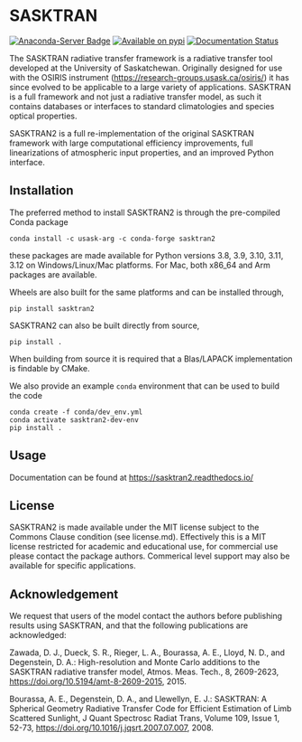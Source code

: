 # SASKTRAN
[![Anaconda-Server Badge](https://anaconda.org/usask-arg/sasktran2/badges/version.svg)](https://anaconda.org/usask-arg/sasktran2)
[![Available on pypi](https://img.shields.io/pypi/v/sasktran2.svg)](https://pypi.python.org/pypi/sasktran2/)
[![Documentation Status](https://readthedocs.org/projects/sasktran2/badge/?version=latest)](https://sasktran2.readthedocs.io/en/latest/?badge=latest)


The SASKTRAN radiative transfer framework is a radiative transfer tool developed at the University of Saskatchewan. Originally designed for use with the OSIRIS instrument (https://research-groups.usask.ca/osiris/) it has since evolved to be applicable to a large variety of applications. SASKTRAN is a full framework and not just a radiative transfer model, as such it contains databases or interfaces to standard climatologies and species optical properties.

SASKTRAN2 is a full re-implementation of the original SASKTRAN framework with large computational efficiency
improvements, full linearizations of atmospheric input properties, and an improved Python interface.

## Installation
The preferred method to install SASKTRAN2 is through the pre-compiled Conda package

```
conda install -c usask-arg -c conda-forge sasktran2
```
these packages are made available for Python versions 3.8, 3.9, 3.10, 3.11, 3.12 on Windows/Linux/Mac platforms.
For Mac, both x86_64 and Arm packages are available.

Wheels are also built for the same platforms and can be installed through,
```
pip install sasktran2
```

SASKTRAN2 can also be built directly from source,
```
pip install .
```

When building from source it is required that a Blas/LAPACK implementation is findable by CMake.

We also provide an example `conda` environment that can be used to build the code

```
conda create -f conda/dev_env.yml
conda activate sasktran2-dev-env
pip install .
```

## Usage
Documentation can be found at https://sasktran2.readthedocs.io/

## License
SASKTRAN2 is made available under the MIT license subject to the Commons Clause condition (see license.md). Effectively this is a MIT license restricted for academic and educational use, for commercial use please contact the package authors. Commerical level support may also be available for specific applications.

## Acknowledgement
We request that users of the model contact the authors before publishing results using SASKTRAN, and that the following publications are acknowledged:

Zawada, D. J., Dueck, S. R., Rieger, L. A., Bourassa, A. E., Lloyd, N. D., and Degenstein, D. A.: High-resolution and Monte Carlo additions to the SASKTRAN radiative transfer model, Atmos. Meas. Tech., 8, 2609-2623, https://doi.org/10.5194/amt-8-2609-2015, 2015.

Bourassa, A. E., Degenstein, D. A., and Llewellyn, E. J.: SASKTRAN: A Spherical Geometry Radiative Transfer Code for Efficient Estimation of Limb Scattered Sunlight, J Quant Spectrosc Radiat Trans, Volume 109, Issue 1, 52-73, https://doi.org/10.1016/j.jqsrt.2007.07.007, 2008.